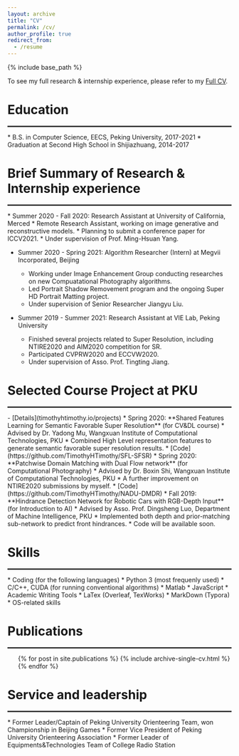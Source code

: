 ```yaml
---
layout: archive
title: "CV"
permalink: /cv/
author_profile: true
redirect_from:
  - /resume
---
```


{% include base_path %}

To see my full research & internship experience, please refer to my [Full CV](timothyhtimothy.github.io/files/cv.pdf).

# Education
<hr style="width:100%;height:3px;background-color:#333;">
* B.S. in Computer Science, EECS, Peking University, 2017-2021
* Graduation at Second High School in Shijiazhuang, 2014-2017

# Brief Summary of Research & Internship experience
<hr style="width:100%;height:3px;background-color:#333;">
* Summer 2020 - Fall 2020: Research Assistant at University of California, Merced
  * Remote Research Assistant, working on image generative and reconstructive models.
  * Planning to submit a conference paper for ICCV2021.
  * Under supervision of Prof. Ming-Hsuan Yang.
  
* Summer 2020 - Spring 2021: Algorithm Researcher (Intern) at Megvii Incorporated, Beijing
  * Working under Image Enhancement Group conducting researches on new Compuatational Photography algorithms.
  * Led Portrait Shadow Removement program and the ongoing Super HD Portrait Matting project.
  * Under supervision of Senior Researcher Jiangyu Liu.

* Summer 2019 - Summer 2021: Research Assistant at VIE Lab, Peking University
  * Finished several projects related to Super Resolution, including NTIRE2020 and AIM2020 competition for SR.
  * Participated CVPRW2020 and ECCVW2020.
  * Under supervision of Asso. Prof. Tingting Jiang.
  
# Selected Course Project at PKU
<hr style="width:100%;height:3px;background-color:#333;">
- [Details](timothyhtimothy.io/projects)
* Spring 2020: **Shared Features Learning for Semantic Favorable Super Resolution** (for CV&DL course)
  * Advised by Dr. Yadong Mu, Wangxuan Institute of Computational Technologies, PKU
  * Combined High Level representation features to generate semantic favorable super resolution results. 
  * [Code](https://github.com/TimothyHTimothy/SFL-SFSR)
* Spring 2020: **Patchwise Domain Matching with Dual Flow network** (for Computational Photography)
  * Advised by Dr. Boxin Shi, Wangxuan Institute of Computational Technologies, PKU
  * A further improvement on NTIRE2020 submissions by myself.
  * [Code](https://github.com/TimothyHTimothy/NADU-DMDR)
* Fall 2019: **Hindrance Detection Network for Robotic Cars with RGB-Depth Input** (for Introduction to AI)
  * Advised by Asso. Prof. Dingsheng Luo, Department of Machine Intelligence, PKU
  * Implemented both depth and prior-matching sub-network to predict front hindrances.
  * Code will be available soon.


  
# Skills
<hr style="width:100%;height:3px;background-color:#333;">
* Coding (for the following languages)
  * Python 3 (most frequenly used)
  * C/C++, CUDA (for running conventional algorithms)
  * Matlab
  * JavaScript
* Academic Writing Tools
  * LaTex (Overleaf, TexWorks)
  * MarkDown (Typora)
* OS-related skills

# Publications
<hr style="width:100%;height:3px;background-color:#333;">
  <ul>{% for post in site.publications %}
    {% include archive-single-cv.html %}
  {% endfor %}</ul>
  
  
# Service and leadership
<hr style="width:100%;height:3px;background-color:#333;">
* Former Leader/Captain of Peking University Orienteering Team, won Championship in Beijing Games
* Former Vice President of Peking University Orienteering Association
* Former Leader of Equipments&Technologies Team of College Radio Station
